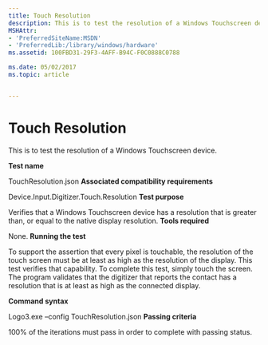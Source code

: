 ```yaml
---
title: Touch Resolution
description: This is to test the resolution of a Windows Touchscreen device.
MSHAttr:
- 'PreferredSiteName:MSDN'
- 'PreferredLib:/library/windows/hardware'
ms.assetid: 100FBD31-29F3-4AFF-B94C-F0C0888C0788

ms.date: 05/02/2017
ms.topic: article


---
```


# Touch Resolution


This is to test the resolution of a Windows Touchscreen device.

**Test name**

TouchResolution.json
**Associated compatibility requirements**

Device.Input.Digitizer.Touch.Resolution
**Test purpose**

Verifies that a Windows Touchscreen device has a resolution that is greater than, or equal to the native display resolution.
**Tools required**

None.
**Running the test**

To support the assertion that every pixel is touchable, the resolution of the touch screen must be at least as high as the resolution of the display. This test verifies that capability. To complete this test, simply touch the screen. The program validates that the digitizer that reports the contact has a resolution that is at least as high as the connected display.

**Command syntax**

Logo3.exe –config TouchResolution.json
**Passing criteria**

100% of the iterations must pass in order to complete with passing status.
 

 






